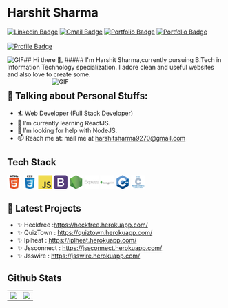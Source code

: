 # Harshit Sharma
[![Linkedin Badge](https://img.shields.io/badge/linkedin-%231E77B5.svg?&style=for-the-badge&logo=linkedin&logoColor=white)](https://www.linkedin.com/in/me-harshit/)
[![Gmail Badge](https://img.shields.io/badge/gmail-%6e6e6e.svg?&style=for-the-badge&logo=gmail&logoColor=white)](mailto:harshitsharma9270@gmail.com)
[![Portfolio Badge](https://img.shields.io/badge/Portfolio-30302f?style=for-the-badge&logo=globe&logoColor=white)](https://www.meharshit.xyz/)
[![Portfolio Badge](https://img.shields.io/badge/twitter-%2300acee.svg?&style=for-the-badge&logo=twitter&logoColor=white)](https://www.twitter.com/meHarshitSh)
<br/>
<br/>
[![Profile Badge](https://komarev.com/ghpvc/?&style=for-the-badge&username=me-harshit)](https://www.meharshit.xyz/)

<img align="left" alt="GIF" src="https://bit.ly/2LV8zxN" />
## Hi there 👋,           
##### I'm Harshit Sharma,currently pursuing B.Tech in Information Technology specialization. I adore clean and useful websites and also love to create some. 
<img align="right" alt="GIF" src="https://bit.ly/3h4i1uc" width="400px" />

## 🧐 Talking about Personal Stuffs:
- 🏄‍ Web Developer (Full Stack Developer)
- 🌱 I’m currently learning ReactJS.
- 🤔 I’m looking for help with NodeJS.
- 📫 Reach me at: mail me at [harshitsharma9270@gmail.com](mailto:harshitsharma9270@gmail.com)


## Tech Stack 
<p align="left">
  
<img height="32" width="32" src="https://raw.githubusercontent.com/github/explore/80688e429a7d4ef2fca1e82350fe8e3517d3494d/topics/html/html.png" />
<img height="32" width="32" src="https://raw.githubusercontent.com/github/explore/80688e429a7d4ef2fca1e82350fe8e3517d3494d/topics/css/css.png" />
<img height="32" width="32" src="https://raw.githubusercontent.com/github/explore/80688e429a7d4ef2fca1e82350fe8e3517d3494d/topics/javascript/javascript.png" />
<img height="32" width="32" src="https://raw.githubusercontent.com/github/explore/80688e429a7d4ef2fca1e82350fe8e3517d3494d/topics/bootstrap/bootstrap.png" />
<img height="32" width="32" src="https://raw.githubusercontent.com/github/explore/80688e429a7d4ef2fca1e82350fe8e3517d3494d/topics/nodejs/nodejs.png" />
<img height="32" width="32" src="https://raw.githubusercontent.com/github/explore/80688e429a7d4ef2fca1e82350fe8e3517d3494d/topics/express/express.png" />
<img height="32" width="32" src="https://raw.githubusercontent.com/github/explore/80688e429a7d4ef2fca1e82350fe8e3517d3494d/topics/mongodb/mongodb.png" />
<img height="32" width="32" src="https://raw.githubusercontent.com/github/explore/80688e429a7d4ef2fca1e82350fe8e3517d3494d/topics/cpp/cpp.png" />
<img height="32" width="32" src="https://raw.githubusercontent.com/github/explore/80688e429a7d4ef2fca1e82350fe8e3517d3494d/topics/c/c.png" />

</p>

## 🙂 Latest Projects
- ✨ Heckfree :https://heckfree.herokuapp.com/
- ✨ QuizTown : https://quiztown.herokuapp.com/
- ✨ Iplheat : https://iplheat.herokuapp.com/
- ✨ Jssconnect : https://jssconnect.herokuapp.com/
- ✨ Jsswire : https://jsswire.herokuapp.com/

## Github Stats  
<table><tr><td valign="top" width="50%">

<img src="https://github-readme-stats.vercel.app/api?username=me-harshit&show_icons=true&count_private=true&hide_border=true" align="left" style="width: 100%" />

</td><td valign="top" width="50%">

<img src="https://github-readme-stats.vercel.app/api/top-langs/?username=me-harshit&hide_border=true&layout=compact" align="left" style="width: 100%" />

</td></tr></table>  

<br/>  
